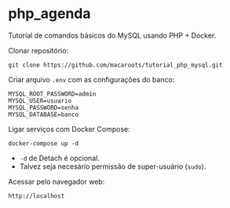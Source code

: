 # php_agenda
Tutorial de comandos básicos do MySQL usando PHP + Docker.

Clonar repositório:
```
git clone https://github.com/macaroots/tutorial_php_mysql.git
```

Criar arquivo ```.env``` com as configurações do banco:
```
MYSQL_ROOT_PASSWORD=admin
MYSQL_USER=usuario
MYSQL_PASSWORD=senha
MYSQL_DATABASE=banco
```

Ligar serviços com Docker Compose:
```
docker-compose up -d
```
* ```-d``` de Detach é opcional.
* Talvez seja necesário permissão de super-usuário (```sudo```).

Acessar pelo navegador web:
```
http://localhost
```
